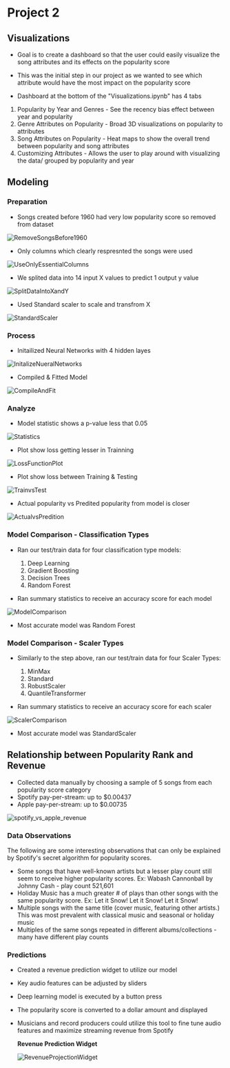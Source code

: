 # Project 2


## Visualizations

- Goal is to create a dashboard so that the user could easily visualize the song attributes and its effects on the popularity score

- This was the initial step in our project as we wanted to see which attribute would have the most impact on the popularity score

- Dashboard at the bottom of the "Visualizations.ipynb" has 4 tabs

1) Popularity by Year and Genres - See the recency bias effect between year and popularity
2) Genre Attributes on Popularity - Broad 3D visualizations on popularity to attributes
3) Song Attributes on Popularity - Heat maps to show the overall trend between popularity and song attributes
4) Customizing Attributes - Allows the user to play around with visualizing the data/ grouped by popularity and year


## Modeling

### Preparation

- Songs created before 1960 had very low popularity score so removed from dataset

![RemoveSongsBefore1960](Resources/images/RemoveSongsBefore1960.PNG)
- Only columns which clearly respresnted the songs were used

![UseOnlyEssentialColumns](Resources/images/UseOnlyEssentialColumns.PNG)
- We splited data into 14 input X values to predict 1 output y value

![SplitDataIntoXandY](Resources/images/SplitDataIntoXandY.PNG)
- Used Standard scaler to scale and transfrom X

![StandardScaler](Resources/images/StandardScaler.PNG)

### Process

- Initailized Neural Networks with 4 hidden layes

![InitalizeNueralNetworks](Resources/images/InitalizeNueralNetworks.PNG)
- Compiled & Fitted Model

![CompileAndFit](Resources/images/CompileAndFit.PNG)

### Analyze
- Model statistic shows a p-value less that 0.05

![Statistics](Resources/images/Statistics.PNG)
- Plot show loss getting lesser in Trainning

![LossFunctionPlot](Resources/images/LossFunctionPlot.png)
- Plot show loss between Training & Testing

![TrainvsTest](Resources/images/TrainvsTest.png)
- Actual popularity vs Predited popularity from model is closer

![ActualvsPredition](Resources/images/ActualvsPredition.PNG)

### Model Comparison - Classification Types
- Ran our test/train data for four classification type models:
    1. Deep Learning
    2. Gradient Boosting
    3. Decision Trees
    4. Random Forest

- Ran summary statistics to receive an accuracy score for each model

![ModelComparison](Resources/images/Model_Comparison.PNG)
- Most accurate model was Random Forest

### Model Comparison - Scaler Types
- Similarly to the step above, ran our test/train data for four Scaler Types:
    1. MinMax
    2. Standard
    3. RobustScaler
    4. QuantileTransformer

- Ran summary statistics to receive an accuracy score for each scaler

![ScalerComparison](Resources/images/ScalerComparison.PNG)
- Most accurate model was StandardScaler

## Relationship between Popularity Rank and Revenue

- Collected data manually by choosing a sample of 5 songs from each popularity score category
- Spotify pay-per-stream: up to $0.00437
- Apple pay-per-stream: up to $0.00735

![spotify_vs_apple_revenue](Resources/images/spotify_vs_apple_revenue.png)

### Data Observations

The following are some interesting observations that can only be explained by Spotify's secret algorithm for popularity scores.
- Some songs that have well-known artists but a lesser play count still seem to receive higher popularity scores. Ex: Wabash Cannonball by Johnny Cash - play count 521,601
- Holiday Music has a much greater # of plays than other songs with the same popularity score. Ex: Let it Snow! Let it Snow! Let it Snow!
- Multiple songs with the same title (cover music, featuring other artists.)  This was most prevalent with classical music and seasonal or holiday music
- Multiples of the same songs repeated in different albums/collections - many have different play counts

### Predictions
- Created a revenue prediction widget to utilize our model
- Key audio features can be adjusted by sliders
- Deep learning model is executed by a button press
- The popularity score is converted to a dollar amount and displayed
- Musicians and record producers could utilize this tool to fine tune
  audio features and maximize streaming revenue from Spotify
  
  
     **Revenue Prediction Widget**
  
  ![RevenueProjectionWidget](Resources/images/Demo1.gif)
